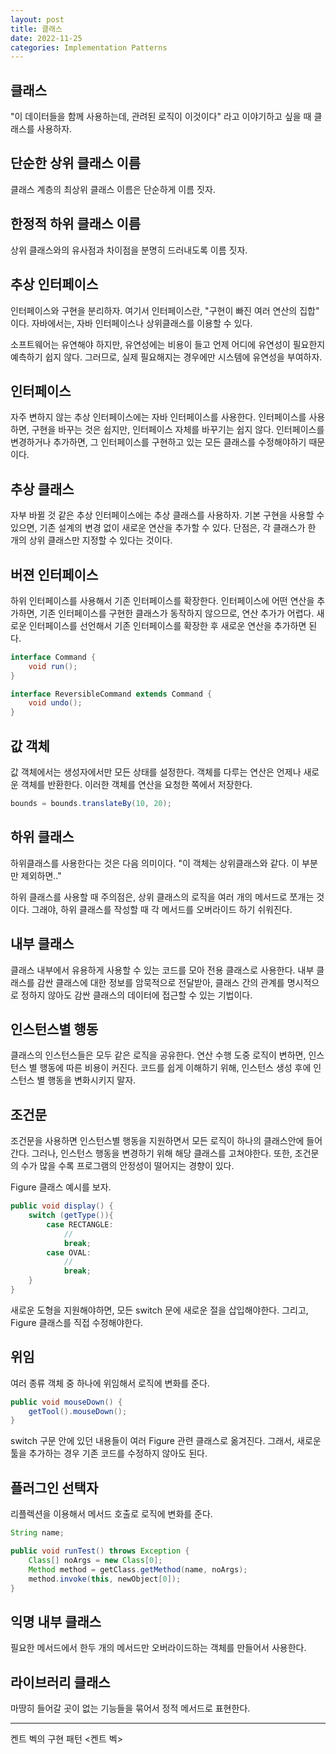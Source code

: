 ```yaml
---
layout: post
title: 클래스
date: 2022-11-25
categories: Implementation Patterns
---
```


## 클래스

"이 데이터들을 함께 사용하는데, 관려된 로직이 이것이다" 라고 이야기하고 싶을 때 클래스를 사용하자.

## 단순한 상위 클래스 이름

클래스 계층의 최상위 클래스 이름은 단순하게 이름 짓자.

## 한정적 하위 클래스 이름

상위 클래스와의 유사점과 차이점을 분명히 드러내도록 이름 짓자.

## 추상 인터페이스

인터페이스와 구현을 분리하자.
여기서 인터페이스란, "구현이 빠진 여러 연산의 집합" 이다.
자바에서는, 자바 인터페이스나 상위클래스를 이용할 수 있다.

소프트웨어는 유연해야 하지만, 유연성에는 비용이 들고 언제 어디에 유연성이 필요한지 예측하기 쉽지 않다.
그러므로, 실제 필요해지는 경우에만 시스템에 유연성을 부여하자.

## 인터페이스

자주 변하지 않는 추상 인터페이스에는 자바 인터페이스를 사용한다.
인터페이스를 사용하면, 구현을 바꾸는 것은 쉽지만, 인터페이스 자체를 바꾸기는 쉽지 않다.
인터페이스를 변경하거나 추가하면, 그 인터페이스를 구현하고 있는 모든 클래스를 수정해야하기 때문이다.

## 추상 클래스

자부 바뀔 것 같은 추상 인터페이스에는 추상 클래스를 사용하자.
기본 구현을 사용할 수 있으면, 기존 설계의 변경 없이 새로운 연산을 추가할 수 있다.
단점은, 각 클래스가 한 개의 상위 클래스만 지정할 수 있다는 것이다.

## 버젼 인터페이스

하위 인터페이스를 사용해서 기존 인터페이스를 확장한다.
인터페이스에 어떤 연산을 추가하면, 기존 인터페이스를 구현한 클래스가 동작하지 않으므로, 연산 추가가 어렵다.
새로운 인터페이스를 선언해서 기존 인터페이스를 확장한 후 새로운 연산을 추가하면 된다.

```java
interface Command {
    void run();
}

interface ReversibleCommand extends Command {
    void undo();
}
```

## 값 객체

값 객체에서는 생성자에서만 모든 상태를 설정한다.
객체를 다루는 연산은 언제나 새로운 객체를 반환한다.
이러한 객체를 연산을 요청한 쪽에서 저장한다.

```java
bounds = bounds.translateBy(10, 20);
```

## 하위 클래스

하위클래스를 사용한다는 것은 다음 의미이다.
"이 객체는 상위클래스와 같다. 이 부분만 제외하면.."

하위 클래스를 사용할 때 주의점은, 상위 클래스의 로직을 여러 개의 메서드로 쪼개는 것이다.
그래야, 하위 클래스를 작성할 때 각 메서드를 오버라이드 하기 쉬워진다.

## 내부 클래스

클래스 내부에서 유용하게 사용할 수 있는 코드를 모아 전용 클래스로 사용한다.
내부 클래스를 감싼 클래스에 대한 정보를 암묵적으로 전달받아, 클래스 간의 관계를 명시적으로 정하지 않아도 감싼 클래스의 데이터에 접근할 수 있는 기법이다.

## 인스턴스별 행동

클래스의 인스턴스들은 모두 같은 로직을 공유한다.
연산 수행 도중 로직이 변하면, 인스턴스 별 행동에 따른 비용이 커진다.
코드를 쉽게 이해하기 위해, 인스턴스 생성 후에 인스턴스 별 행동을 변화시키지 말자.

## 조건문

조건문을 사용하면 인스턴스별 행동을 지원하면서 모든 로직이 하나의 클래스안에 들어간다.
그러나, 인스턴스 행동을 변경하기 위해 해당 클래스를 고쳐야한다.
또한, 조건문의 수가 많을 수록 프로그램의 안정성이 떨어지는 경향이 있다.

Figure 클래스 예시를 보자.

```java
public void display() {
    switch (getType()){
        case RECTANGLE:
            //
            break;
        case OVAL:
            //
            break;
    }
}
```

새로운 도형을 지원해야하면, 모든 switch 문에 새로운 절을 삽입해야한다.
그리고, Figure 클래스를 직접 수정해야한다.

## 위임

여러 종류 객체 중 하나에 위임해서 로직에 변화를 준다.

```java
public void mouseDown() {
    getTool().mouseDown();
}
```

switch 구문 안에 있던 내용들이 여러 Figure 관련 클래스로 옮겨진다.
그래서, 새로운 툴을 추가하는 경우 기존 코드를 수정하지 않아도 된다.

## 플러그인 선택자

리플렉션을 이용해서 메서드 호출로 로직에 변화를 준다.

```java
String name;

public void runTest() throws Exception {
    Class[] noArgs = new Class[0];
    Method method = getClass.getMethod(name, noArgs);
    method.invoke(this, newObject[0]);
}
```

## 익명 내부 클래스

필요한 메서드에서 한두 개의 메서드만 오버라이드하는 객체를 만들어서 사용한다.

## 라이브러리 클래스

마땅히 들어갈 곳이 없는 기능들을 묶어서 정적 메서드로 표현한다.

---

켄트 벡의 구현 패턴 <켄트 벡>
